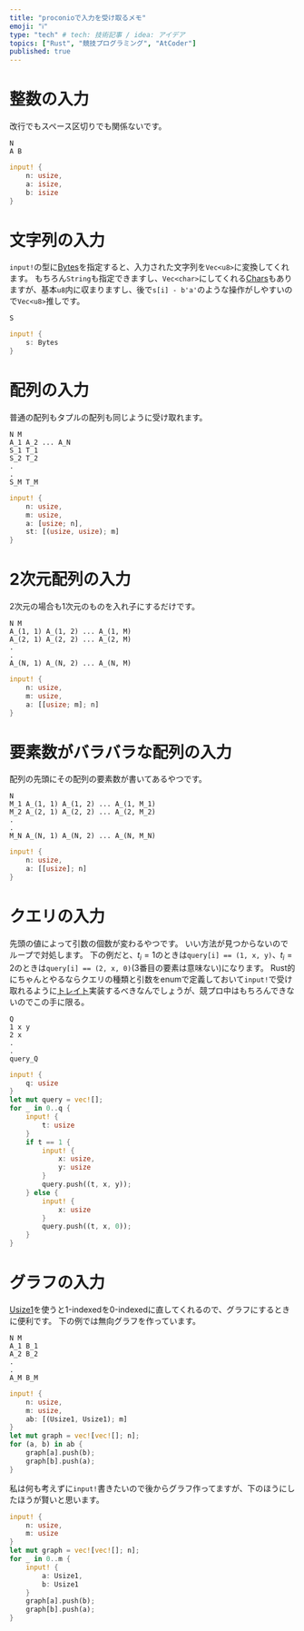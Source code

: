 ```yaml
---
title: "proconioで入力を受け取るメモ"
emoji: "ℹ️"
type: "tech" # tech: 技術記事 / idea: アイデア
topics: ["Rust", "競技プログラミング", "AtCoder"]
published: true
---
```


# 整数の入力
改行でもスペース区切りでも関係ないです。
```txt: 入力
N
A B
```
```rust
input! {
    n: usize,
    a: isize,
    b: isize
}
```

# 文字列の入力
`input!`の型に[Bytes](https://docs.rs/proconio/latest/proconio/marker/enum.Bytes.html)を指定すると、入力された文字列を`Vec<u8>`に変換してくれます。
もちろん`String`も指定できますし、`Vec<char>`にしてくれる[Chars](https://docs.rs/proconio/latest/proconio/marker/enum.Chars.html)もありますが、基本`u8`内に収まりますし、後で`s[i] - b'a'`のような操作がしやすいので`Vec<u8>`推しです。
```txt: 入力
S
```
```rust
input! {
    s: Bytes
}
```

# 配列の入力
普通の配列もタプルの配列も同じように受け取れます。
```txt: 入力
N M
A_1 A_2 ... A_N
S_1 T_1
S_2 T_2
.
.
S_M T_M
```
```rust
input! {
    n: usize,
    m: usize,
    a: [usize; n],
    st: [(usize, usize); m]
}
```

# 2次元配列の入力
2次元の場合も1次元のものを入れ子にするだけです。
```txt: 入力
N M
A_(1, 1) A_(1, 2) ... A_(1, M)
A_(2, 1) A_(2, 2) ... A_(2, M)
.
.
A_(N, 1) A_(N, 2) ... A_(N, M)
```
```rust
input! {
    n: usize,
    m: usize,
    a: [[usize; m]; n]
}
```

# 要素数がバラバラな配列の入力
配列の先頭にその配列の要素数が書いてあるやつです。
```txt: 入力
N
M_1 A_(1, 1) A_(1, 2) ... A_(1, M_1)
M_2 A_(2, 1) A_(2, 2) ... A_(2, M_2)
.
.
M_N A_(N, 1) A_(N, 2) ... A_(N, M_N)
```
```rust
input! {
    n: usize,
    a: [[usize]; n]
}
```

# クエリの入力
先頭の値によって引数の個数が変わるやつです。
いい方法が見つからないのでループで対処します。
下の例だと、$t_i = 1$のときは`query[i] == (1, x, y)`、$t_i = 2$のときは`query[i] == (2, x, 0)`(3番目の要素は意味ない)になります。
Rust的にちゃんとやるならクエリの種類と引数をenumで定義しておいて`input!`で受け取れるように[トレイト](https://docs.rs/proconio/latest/proconio/source/trait.Readable.html)実装するべきなんでしょうが、競プロ中はもちろんできないのでこの手に限る。
```txt: 入力
Q
1 x y
2 x
.
.
query_Q
```
```rust
input! {
    q: usize
}
let mut query = vec![];
for _ in 0..q {
    input! {
        t: usize
    }
    if t == 1 {
        input! {
            x: usize,
            y: usize
        }
        query.push((t, x, y));
    } else {
        input! {
            x: usize
        }
        query.push((t, x, 0));
    }
}
```

# グラフの入力
[Usize1](https://docs.rs/proconio/latest/proconio/marker/enum.Usize1.html)を使うと1-indexedを0-indexedに直してくれるので、グラフにするときに便利です。
下の例では無向グラフを作っています。
```txt: 入力
N M
A_1 B_1
A_2 B_2
.
.
A_M B_M
```
```rust
input! {
    n: usize,
    m: usize,
    ab: [(Usize1, Usize1); m]
}
let mut graph = vec![vec![]; n];
for (a, b) in ab {
    graph[a].push(b);
    graph[b].push(a);
}
```
私は何も考えずに`input!`書きたいので後からグラフ作ってますが、下のほうにしたほうが賢いと思います。
```rust
input! {
    n: usize,
    m: usize
}
let mut graph = vec![vec![]; n];
for _ in 0..m {
    input! {
        a: Usize1,
        b: Usize1
    }
    graph[a].push(b);
    graph[b].push(a);
}
```
